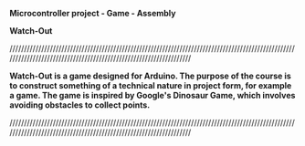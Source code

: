 **Microcontroller project - Game - Assembly** <br />

**Watch-Out**

//////////////////////////////////////////////////////////////////////////////////////////////////////////////////////////////////////////////////////////////////

**Watch-Out is a game designed for Arduino. The purpose of the course is to construct something of a technical nature in project form, for example a game. The game is inspired by Google's Dinosaur Game, which involves avoiding obstacles to collect points.**

//////////////////////////////////////////////////////////////////////////////////////////////////////////////////////////////////////////////////////////////////
